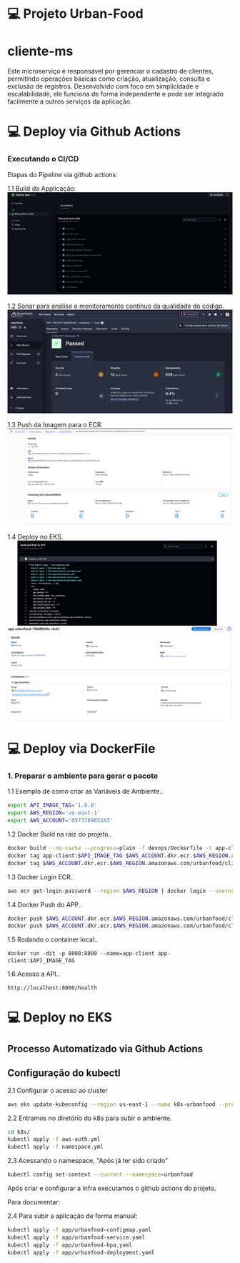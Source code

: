 # 💻 Projeto Urban-Food

# cliente-ms
Este microserviço é responsável por gerenciar o cadastro de clientes, permitindo operações básicas como criação, atualização, consulta e exclusão de registros. Desenvolvido com foco em simplicidade e escalabilidade, ele funciona de forma independente e pode ser integrado facilmente a outros serviços da aplicação.

# ###########################################################
# 💻 Deploy via Github Actions

### Executando o CI/CD

Etapas do Pipeline via github actions:

1.1 Build da Applicação:
![CI/CD - BUILD](devops/CICD/CICD-URBANFOOD-BUILD.png)

1.2 Sonar para análise e monitoramento contínuo da qualidade do código.
![CI/CD - SONAR](devops/CICD/CICD-URBANFOOD-SONAR.png)

1.3 Push da Imagem para o ECR.
![CI/CD - ECR](devops/CICD/CICD-URBANFOOD-ECR.png)

1.4 Deploy no EKS.
![CI/CD - EKS](devops/CICD/CICD-URBANFOOD-EKS.png)

# ###########################################################
# 💻 Deploy via DockerFile

### 1. Preparar o ambiente para gerar o pacote

1.1 Exemplo de como criar as Variáveis de Ambiente..
``` bash
export API_IMAGE_TAG='1.0.0'
export AWS_REGION='us-east-1'
export AWS_ACCOUNT='857378965163'
```

1.2 Docker Build na raiz do projeto..
``` bash
docker build --no-cache --progress=plain -f devops/Dockerfile -t app-client:$API_IMAGE_TAG .
docker tag app-client:$API_IMAGE_TAG $AWS_ACCOUNT.dkr.ecr.$AWS_REGION.amazonaws.com/urbanfood/cliente:$API_IMAGE_TAG
docker tag $AWS_ACCOUNT.dkr.ecr.$AWS_REGION.amazonaws.com/urbanfood/cliente:$API_IMAGE_TAG $AWS_ACCOUNT.dkr.ecr.$AWS_REGION.amazonaws.com/urbanfood/cliente:latest
```

1.3 Docker Login ECR..
``` bash
aws ecr get-login-password --region $AWS_REGION | docker login --username AWS --password-stdin $AWS_ACCOUNT.dkr.ecr.$AWS_REGION.amazonaws.com
```


1.4 Docker Push do APP..
``` bash
docker push $AWS_ACCOUNT.dkr.ecr.$AWS_REGION.amazonaws.com/urbanfood/cliente:$API_IMAGE_TAG
docker push $AWS_ACCOUNT.dkr.ecr.$AWS_REGION.amazonaws.com/urbanfood/cliente:latest
```

1.5 Rodando o container local..
```
docker run -dit -p 8000:8000 --name=app-client app-client:$API_IMAGE_TAG

```

1.6 Acesso a API..
```
http://localhost:8000/health
```

# ###########################################################
# 💻 Deploy no EKS

## Processo Automatizado via Github Actions

## Configuração do kubectl

2.1 Configurar o acesso ao cluster
``` bash
aws eks update-kubeconfig --region us-east-1 --name k8s-urbanfood --profile terraform-iac
```

2.2 Entramos no diretório do k8s para subir o ambiente.
``` bash
cd k8s/
kubectl apply -f aws-auth.yml
kubectl apply -f namespace.yml
```

2.3 Acessando o namespace, "Após já ter sido criado"
``` bash
kubectl config set-context --current --namespace=urbanfood
```

Após criar e configurar a infra executamos o github actions do projeto. 

Para documentar: 

2.4 Para subir a aplicação de forma manual:
``` bash
kubectl apply -f app/urbanfood-configmap.yaml
kubectl apply -f app/urbanfood-service.yaml
kubectl apply -f app/urbanfood-hpa.yaml
kubectl apply -f app/urbanfood-deployment.yaml
```

